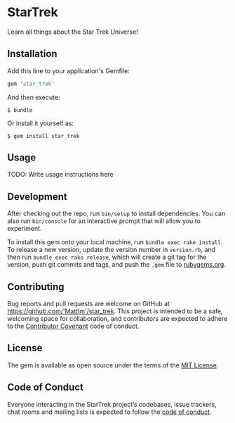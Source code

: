 # StarTrek

Learn all things about the Star Trek Universe!

## Installation

Add this line to your application's Gemfile:

```ruby
gem 'star_trek'
```

And then execute:

    $ bundle

Or install it yourself as:

    $ gem install star_trek

## Usage

TODO: Write usage instructions here

## Development

After checking out the repo, run `bin/setup` to install dependencies. You can also run `bin/console` for an interactive prompt that will allow you to experiment.

To install this gem onto your local machine, run `bundle exec rake install`. To release a new version, update the version number in `version.rb`, and then run `bundle exec rake release`, which will create a git tag for the version, push git commits and tags, and push the `.gem` file to [rubygems.org](https://rubygems.org).

## Contributing

Bug reports and pull requests are welcome on GitHub at https://github.com/'MattIm'/star_trek. This project is intended to be a safe, welcoming space for collaboration, and contributors are expected to adhere to the [Contributor Covenant](http://contributor-covenant.org) code of conduct.

## License

The gem is available as open source under the terms of the [MIT License](https://opensource.org/licenses/MIT).

## Code of Conduct

Everyone interacting in the StarTrek project’s codebases, issue trackers, chat rooms and mailing lists is expected to follow the [code of conduct](https://github.com/'MattIm'/star_trek/blob/master/CODE_OF_CONDUCT.md).

